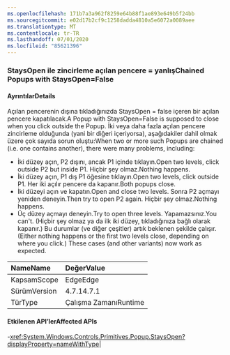 ```yaml
---
ms.openlocfilehash: 171b7a3a962f8259e64b88f1ae893e649b5f24bb
ms.sourcegitcommit: e02d17b2cf9c1258dadda4810a5e6072a0089aee
ms.translationtype: MT
ms.contentlocale: tr-TR
ms.lasthandoff: 07/01/2020
ms.locfileid: "85621396"
---
```

### <a name="chained-popups-with-staysopenfalse"></a><span data-ttu-id="61688-101">StaysOpen ile zincirleme açılan pencere = yanlış</span><span class="sxs-lookup"><span data-stu-id="61688-101">Chained Popups with StaysOpen=False</span></span>

#### <a name="details"></a><span data-ttu-id="61688-102">Ayrıntılar</span><span class="sxs-lookup"><span data-stu-id="61688-102">Details</span></span>

<span data-ttu-id="61688-103">Açılan pencerenin dışına tıkladığınızda StaysOpen = false içeren bir açılan pencere kapatılacak.</span><span class="sxs-lookup"><span data-stu-id="61688-103">A Popup with StaysOpen=False is supposed to close when you click outside the Popup.</span></span> <span data-ttu-id="61688-104">İki veya daha fazla açılan pencere zincirleme olduğunda (yani bir diğeri içeriyorsa), aşağıdakiler dahil olmak üzere çok sayıda sorun oluştu:</span><span class="sxs-lookup"><span data-stu-id="61688-104">When two or more such Popups are chained (i.e. one contains another), there were many problems, including:</span></span><ul><li><span data-ttu-id="61688-105">İki düzey açın, P2 dışını, ancak P1 içinde tıklayın.</span><span class="sxs-lookup"><span data-stu-id="61688-105">Open two levels, click outside P2 but inside P1.</span></span>  <span data-ttu-id="61688-106">Hiçbir şey olmaz.</span><span class="sxs-lookup"><span data-stu-id="61688-106">Nothing happens.</span></span></li><li><span data-ttu-id="61688-107">İki düzey açın, P1 dış P1 öğesine tıklayın.</span><span class="sxs-lookup"><span data-stu-id="61688-107">Open two levels, click outside P1.</span></span>  <span data-ttu-id="61688-108">Her iki açılır pencere da kapanır.</span><span class="sxs-lookup"><span data-stu-id="61688-108">Both popups close.</span></span></li><li><span data-ttu-id="61688-109">İki düzeyi açın ve kapatın.</span><span class="sxs-lookup"><span data-stu-id="61688-109">Open and close two levels.</span></span>  <span data-ttu-id="61688-110">Sonra P2 açmayı yeniden deneyin.</span><span class="sxs-lookup"><span data-stu-id="61688-110">Then try to open P2 again.</span></span>  <span data-ttu-id="61688-111">Hiçbir şey olmaz.</span><span class="sxs-lookup"><span data-stu-id="61688-111">Nothing happens.</span></span></li><li><span data-ttu-id="61688-112">Üç düzey açmayı deneyin.</span><span class="sxs-lookup"><span data-stu-id="61688-112">Try to open three levels.</span></span>  <span data-ttu-id="61688-113">Yapamazsınız.</span><span class="sxs-lookup"><span data-stu-id="61688-113">You can't.</span></span>  <span data-ttu-id="61688-114">(Hiçbir şey olmaz ya da ilk iki düzey, tıkladığınıza bağlı olarak kapanır.) Bu durumlar (ve diğer çeşitler) artık beklenen şekilde çalışır.</span><span class="sxs-lookup"><span data-stu-id="61688-114">(Either nothing happens or the first two levels close, depending on where you click.) These cases (and other variants) now work as expected.</span></span></li></ul>

| <span data-ttu-id="61688-115">Name</span><span class="sxs-lookup"><span data-stu-id="61688-115">Name</span></span>    | <span data-ttu-id="61688-116">Değer</span><span class="sxs-lookup"><span data-stu-id="61688-116">Value</span></span>       |
|:--------|:------------|
| <span data-ttu-id="61688-117">Kapsam</span><span class="sxs-lookup"><span data-stu-id="61688-117">Scope</span></span>   |<span data-ttu-id="61688-118">Edge</span><span class="sxs-lookup"><span data-stu-id="61688-118">Edge</span></span>|
|<span data-ttu-id="61688-119">Sürüm</span><span class="sxs-lookup"><span data-stu-id="61688-119">Version</span></span>|<span data-ttu-id="61688-120">4.7.1</span><span class="sxs-lookup"><span data-stu-id="61688-120">4.7.1</span></span>|
|<span data-ttu-id="61688-121">Tür</span><span class="sxs-lookup"><span data-stu-id="61688-121">Type</span></span>|<span data-ttu-id="61688-122">Çalışma Zamanı</span><span class="sxs-lookup"><span data-stu-id="61688-122">Runtime</span></span>

#### <a name="affected-apis"></a><span data-ttu-id="61688-123">Etkilenen API’ler</span><span class="sxs-lookup"><span data-stu-id="61688-123">Affected APIs</span></span>

-<xref:System.Windows.Controls.Primitives.Popup.StaysOpen?displayProperty=nameWithType></li></ul>|
